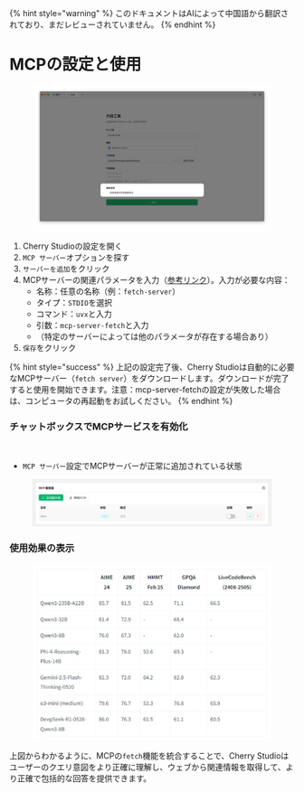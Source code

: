 
{% hint style="warning" %}
このドキュメントはAIによって中国語から翻訳されており、まだレビューされていません。
{% endhint %}

# MCPの設定と使用

<figure><img src="../../.gitbook/assets/image (8).png" alt=""><figcaption></figcaption></figure>

1. Cherry Studioの設定を開く
2. `MCP サーバー`オプションを探す
3. `サーバーを追加`をクリック
4. MCPサーバーの関連パラメータを入力（[参考リンク](https://github.com/modelcontextprotocol/servers/tree/main/src/fetch)）。入力が必要な内容：
   * 名称：任意の名称（例：`fetch-server`）
   * タイプ：`STDIO`を選択
   * コマンド：`uvx`と入力
   * 引数：`mcp-server-fetch`と入力
   * （特定のサーバーによっては他のパラメータが存在する場合あり）
5. `保存`をクリック

{% hint style="success" %}
上記の設定完了後、Cherry Studioは自動的に必要なMCPサーバー（`fetch server`）をダウンロードします。ダウンロードが完了すると使用を開始できます。注意：mcp-server-fetchの設定が失敗した場合は、コンピュータの再起動をお試しください。
{% endhint %}

### チャットボックスでMCPサービスを有効化

<figure><img src="../../.gitbook/assets/MCP-入力框按钮示例.png" alt=""><figcaption></figcaption></figure>

* `MCP サーバー`設定でMCPサーバーが正常に追加されている状態

<figure><img src="../../.gitbook/assets/MCP服务器示例.png" alt=""><figcaption></figcaption></figure>

### **使用効果の表示**

<figure><img src="../../.gitbook/assets/image (1) (1).png" alt=""><figcaption></figcaption></figure>

上図からわかるように、MCPの`fetch`機能を統合することで、Cherry Studioはユーザーのクエリ意図をより正確に理解し、ウェブから関連情報を取得して、より正確で包括的な回答を提供できます。
